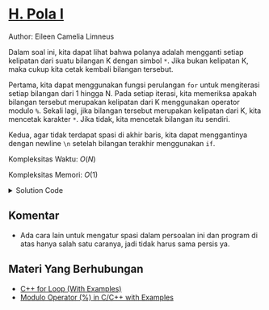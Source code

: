 # [H. Pola I](https://tlx.toki.id/courses/basic/chapters/06/problems/H)

Author: Eileen Camelia Limneus

Dalam soal ini, kita dapat lihat bahwa polanya adalah mengganti setiap kelipatan dari suatu bilangan K dengan simbol `*`. Jika bukan kelipatan K, maka cukup kita cetak kembali bilangan tersebut.

Pertama, kita dapat menggunakan fungsi perulangan `for` untuk mengiterasi setiap bilangan dari 1 hingga N.
Pada setiap iterasi, kita memeriksa apakah bilangan tersebut merupakan kelipatan dari K menggunakan operator modulo `%`.
Sekali lagi, jika bilangan tersebut merupakan kelipatan dari K, kita mencetak karakter `*`. Jika tidak, kita mencetak bilangan itu sendiri.

Kedua, agar tidak terdapat spasi di akhir baris, kita dapat menggantinya dengan newline `\n` setelah bilangan terakhir menggunakan `if`.

Kompleksitas Waktu: $O(N)$

Kompleksitas Memori: $O(1)$

<details>
  <summary>Solution Code</summary>

```c++
#include <bits/stdc++.h>
using namespace std;

int main() {
  int n, k;
  cin >> n >> k;

  for (int i = 1; i <= n; i++) {
    if (i % k == 0) {
      cout << "* ";
    } else {
      cout << i << " ";
    }

    if (i == n) {
      cout << "\n";
    }
  }
}
```
</details>

## Komentar
    
- Ada cara lain untuk mengatur spasi dalam persoalan ini dan program di atas hanya salah satu caranya, jadi tidak harus sama persis ya.


## Materi Yang Berhubungan

- [C++ for Loop (With Examples)](https://www.geeksforgeeks.org/cpp-for-loop/)
- [Modulo Operator (%) in C/C++ with Examples](https://www.geeksforgeeks.org/modulo-operator-in-c-cpp-with-examples/)
